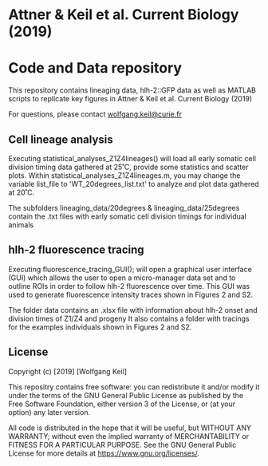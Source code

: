 # Attner & Keil et al. Current Biology (2019)
# Code and Data repository

This repository contains lineaging data, hlh-2::GFP data as well as MATLAB scripts to replicate key figures in
Attner & Keil et al. Current Biology (2019)

For questions, please contact wolfgang.keil@curie.fr

## Cell lineage analysis
Executing statistical_analyses_Z1Z4lineages() will load all early somatic cell division timing 
data gathered at 25˚C, provide some statistics and scatter plots.
Within statistical_analyses_Z1Z4lineages.m, you may change the variable list_file to
'WT_20degrees_list.txt' to analyze and plot data gathered at 20˚C.
 
The subfolders
lineaging_data/20degrees & 
lineaging_data/25degrees 
contain the .txt files with early somatic cell division timings for individual animals

## hlh-2 fluorescence tracing
Executing fluorescence_tracing_GUI(); will open a graphical user interface (GUI) which allows the user to open a micro-manager data 
set and to outline ROIs in order to follow hlh-2 fluorescence over time. This GUI was used to generate fluorescence intensity traces shown
in Figures 2 and S2. 

The folder data contains an .xlsx file with information about hlh-2 onset and division times of Z1/Z4 and progeny 
It also contains a folder with tracings for the examples individuals shown in Figures 2 and S2.

## License
Copyright (c) [2019] [Wolfgang Keil]

This repositry contains free software: you can redistribute it and/or modify
it under the terms of the GNU General Public License as published by
the Free Software Foundation, either version 3 of the License, or
(at your option) any later version.

All code is distributed in the hope that it will be useful,
but WITHOUT ANY WARRANTY; without even the implied warranty of
 MERCHANTABILITY or FITNESS FOR A PARTICULAR PURPOSE.  See the
GNU General Public License for more details at <https://www.gnu.org/licenses/>.